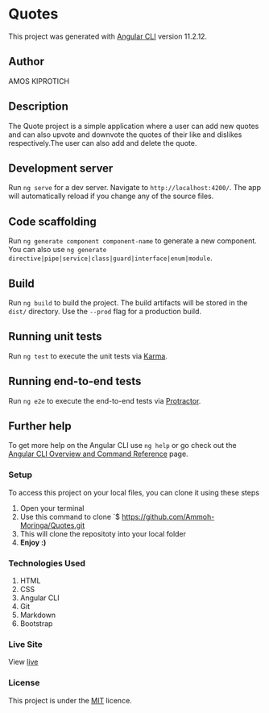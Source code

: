 # Quotes

This project was generated with [Angular CLI](https://github.com/angular/angular-cli) version 11.2.12.

## Author
AMOS KIPROTICH

## Description
The Quote project is a simple application where a user can add new quotes and can also upvote and downvote the quotes of their like and dislikes respectively.The user can also add and delete the quote.
## Development server

Run `ng serve` for a dev server. Navigate to `http://localhost:4200/`. The app will automatically reload if you change any of the source files.

## Code scaffolding

Run `ng generate component component-name` to generate a new component. You can also use `ng generate directive|pipe|service|class|guard|interface|enum|module`.

## Build

Run `ng build` to build the project. The build artifacts will be stored in the `dist/` directory. Use the `--prod` flag for a production build.

## Running unit tests

Run `ng test` to execute the unit tests via [Karma](https://karma-runner.github.io).

## Running end-to-end tests

Run `ng e2e` to execute the end-to-end tests via [Protractor](http://www.protractortest.org/).

## Further help

To get more help on the Angular CLI use `ng help` or go check out the [Angular CLI Overview and Command Reference](https://angular.io/cli) page.

### Setup
To access this project on your local files, you can clone it using these steps
1. Open your terminal
1. Use this command to clone `$ https://github.com/Ammoh-Moringa/Quotes.git
1. This will clone the repositoty into your local folder
1. __Enjoy :)__
### Technologies Used
1. HTML
2. CSS
3. Angular CLI
4. Git
5. Markdown
6. Bootstrap
### Live Site
View [live]()
### License
This project is under the  [MIT](license) licence.